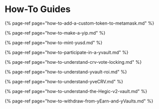 # How-To Guides

{% page-ref page="how-to-add-a-custom-token-to-metamask.md" %}

{% page-ref page="how-to-make-a-yip.md" %}

{% page-ref page="how-to-mint-yusd.md" %}

{% page-ref page="how-to-participate-in-a-yvault.md" %}

{% page-ref page="how-to-understand-crv-vote-locking.md" %}

{% page-ref page="how-to-understand-yvault-roi.md" %}

{% page-ref page="how-to-understand-yveCRV.md" %}

{% page-ref page="how-to-understand-the-Hegic-v2-vault.md" %}

{% page-ref page="how-to-withdraw-from-yEarn-and-yVaults.md" %}
